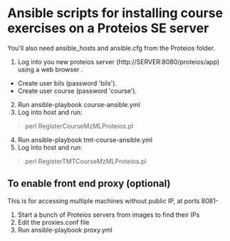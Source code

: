 # Ansible scripts for installing course exercises on a Proteios SE server
You'll also need ansible_hosts and ansible.cfg from the Proteios folder.

1. Log into you new proteios server (http://SERVER:8080/proteios/app) using a web browser . 
  * Create user bils (password 'bils').
  * Create user course (password 'course').
2. Run ansible-playbook course-ansible.yml
3. Log into host and run: 
> perl RegisterCourseMzMLProteios.pl
4. Run ansible-playbook tmt-course-ansible.yml
5. Log into host and run: 
> perl RegisterTMTCourseMzMLProteios.pl

## To enable front end proxy (optional)
This is for accessing multiple machines without public IP, at ports 8081-
 1. Start a bunch of Proteios servers from images to find their IPs
 2. Edit the proxies.conf file
 3. Run ansible-playbook proxy.yml